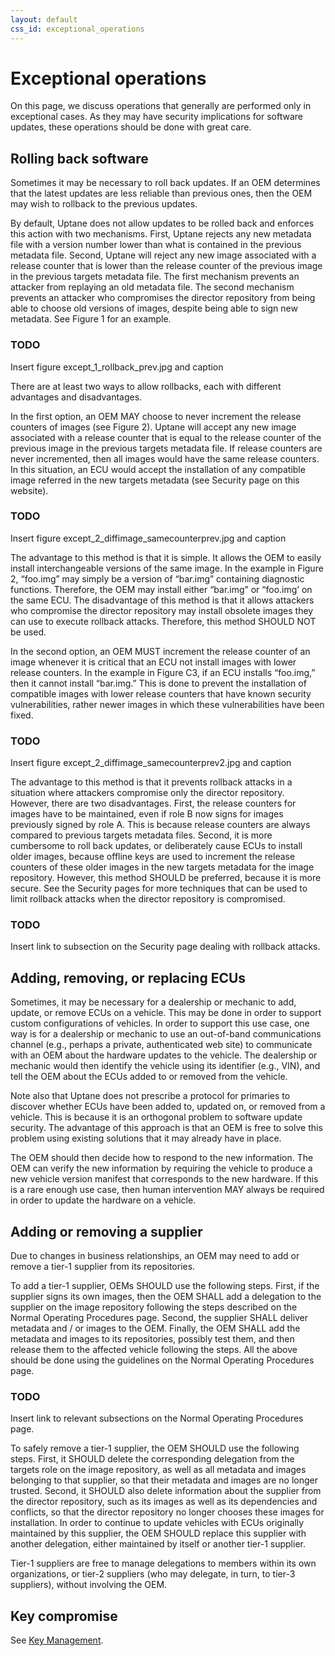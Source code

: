 ```yaml
---
layout: default
css_id: exceptional_operations
---
```


# Exceptional operations

On this page, we discuss operations that generally are performed only in exceptional cases. As they may have security implications for software updates, these operations should be done with great care.

## Rolling back software

Sometimes it may be necessary to roll back updates.  If an OEM determines that the latest updates are less reliable than previous ones, then the OEM may wish to rollback to the previous updates.

By default, Uptane does not allow updates to be rolled back and enforces this action with two mechanisms. First, Uptane rejects any new metadata file with a version number lower than what is contained in the previous metadata file. Second, Uptane will reject any new image associated with a release counter that is lower than the release counter of the previous image in the previous targets metadata file. The first mechanism prevents an attacker from replaying an old metadata file. The second mechanism prevents an attacker who compromises the director repository from being able to choose old versions of images, despite being able to sign new metadata. See Figure 1 for an example.

### TODO
Insert figure except_1_rollback_prev.jpg and caption

There are at least two ways to allow rollbacks, each with different advantages and disadvantages.

In the first option, an OEM MAY choose to never increment the release counters of images (see Figure 2). Uptane will accept any new image associated with a release counter that is equal to the release counter of the previous image in the previous targets metadata file. If release counters are never incremented, then all images would have the same release counters. In this situation, an ECU would accept the installation of any compatible image referred in the new targets metadata (see Security page on this website).

### TODO
Insert figure except_2_diffimage_samecounterprev.jpg and caption

The advantage to this method is that it is simple. It allows the OEM to easily install interchangeable versions of the same image. In the example in Figure 2, “foo.img” may simply be a version of “bar.img” containing diagnostic functions. Therefore, the OEM may install either “bar.img” or “foo.img’ on the same ECU. The disadvantage of this method is that it allows attackers who compromise the director repository may install obsolete images they can use to execute rollback attacks. Therefore, this method SHOULD NOT be used.

In the second option, an OEM MUST increment the release counter of an image whenever it is critical that an ECU not install images with lower release counters. In the example in Figure C3, if an ECU installs “foo.img,” then it cannot install “bar.img.” This is done to prevent the installation of compatible images with lower release counters that have known security vulnerabilities, rather newer images in which these vulnerabilities have been fixed.

### TODO
Insert figure except_2_diffimage_samecounterprev2.jpg and caption

The advantage to this method is that it prevents rollback attacks in a situation
where attackers compromise only the director repository.  However, there are two disadvantages. First, the release counters for images have to be maintained, even if role B now signs for images previously signed by role A. This is because release counters are always compared to previous targets metadata files. Second, it is more cumbersome to roll back updates, or deliberately cause ECUs to install older images, because offline keys are used to increment the release counters of these older images in the new targets metadata for the image repository. However, this method SHOULD be preferred, because it is more secure. See the Security pages for more techniques that can be used to limit rollback attacks when the director repository is compromised.

### TODO
Insert link to subsection on the Security page dealing with rollback attacks.

## Adding, removing, or replacing ECUs

Sometimes, it may be necessary for a dealership or mechanic to add, update, or remove ECUs on a vehicle. This may be done in order to support custom configurations of vehicles.
In order to support this use case, one way is for a dealership or mechanic to use an out-of-band communications channel (e.g., perhaps a private, authenticated web site) to communicate with an OEM about the hardware updates to the vehicle. The dealership or mechanic would then identify the vehicle using its identifier (e.g., VIN), and tell the OEM about the ECUs added to or removed from the vehicle.

Note also that Uptane does not prescribe a protocol for primaries to discover whether ECUs have been added to, updated on, or removed from a vehicle. This is because it is an orthogonal problem to software update security. The advantage of this approach is that an OEM is free to solve this problem using existing solutions that it may already have in place.

The OEM should then decide how to respond to the new information. The OEM can verify the new information by requiring the vehicle to produce a new vehicle version manifest that corresponds to the new hardware. If this is a rare enough use case, then human intervention MAY always be required in order to update the hardware on a vehicle.

## Adding or removing a supplier

Due to changes in business relationships, an OEM may need to add or remove a tier-1 supplier from its repositories.

To add a tier-1 supplier, OEMs SHOULD use the following steps. First, if the supplier signs its own images, then the OEM SHALL add a delegation to the supplier on the image repository following the steps described on the Normal Operating Procedures page. Second, the supplier SHALL deliver metadata and / or images to the OEM. Finally, the OEM SHALL add the metadata and images to its repositories, possibly test them, and then release them to the affected vehicle following the steps. All the above should be done using the guidelines on the Normal Operating Procedures page.

### TODO
Insert link to relevant subsections on the Normal Operating Procedures page.

To safely remove a tier-1 supplier, the OEM SHOULD use the following steps. First, it SHOULD delete the corresponding delegation from the targets role on the image repository, as well as all metadata and images belonging to that supplier, so that their metadata and images are no longer trusted. Second, it SHOULD also delete information about the supplier from the director repository, such as its images as well as its dependencies and conflicts, so that the director repository no longer chooses these images for installation. In order to continue to update vehicles with ECUs originally maintained by this supplier, the OEM SHOULD replace this supplier with another delegation, either maintained by itself or another tier-1 supplier.

Tier-1 suppliers are free to manage delegations to members within its own organizations, or tier-2 suppliers (who may delegate, in turn, to tier-3 suppliers), without involving the OEM.


## Key compromise

See [Key Management](key_management.html).
